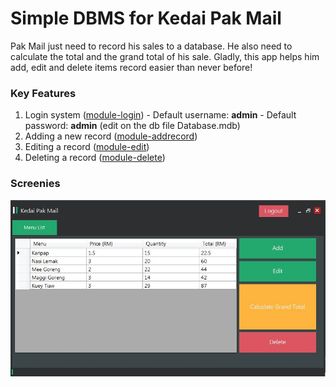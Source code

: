 Simple DBMS for Kedai Pak Mail
================

Pak Mail just need to record his sales to a database. He also need to calculate the total and the grand total of his sale. Gladly, this app helps him add, edit and delete items record easier than never before!

### Key Features

  1. Login system ([module-login](https://github.com/farizluqman/simple-database/blob/master/module-login.vb)) - Default username: **admin** - Default password: **admin** (edit on the db file Database.mdb)
  2. Adding a new record ([module-addrecord](https://github.com/farizluqman/simple-database/blob/master/module-addrecord.vb))
  2. Editing a record ([module-edit](https://github.com/farizluqman/simple-database/blob/master/module-edit.vb))
  3. Deleting a record ([module-delete](https://github.com/farizluqman/simple-database/blob/master/module-login.vb))

### Screenies

![Alt text](screenies.JPG "Optional title")

